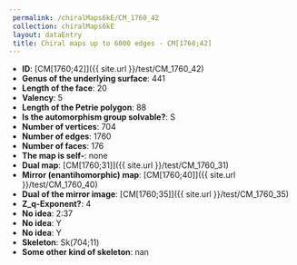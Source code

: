 ```yaml
--- 
 permalink: /chiralMaps6kE/CM_1760_42 
 collection: chiralMaps6kE
 layout: dataEntry
 title: Chiral maps up to 6000 edges - CM[1760;42]
---
```


- **ID**: [CM[1760;42]]({{ site.url }}/test/CM_1760_42)
- **Genus of the underlying surface**: 441
- **Length of the face**: 20
- **Valency**: 5
- **Length of the Petrie polygon**: 88
- **Is the automorphism group solvable?**: S
- **Number of vertices**: 704
- **Number of edges**: 1760
- **Number of faces**: 176
- **The map is self-**: none
- **Dual map**: [CM[1760;31]]({{ site.url }}/test/CM_1760_31)
- **Mirror (enantihomorphic) map**: [CM[1760;40]]({{ site.url }}/test/CM_1760_40)
- **Dual of the mirror image**: [CM[1760;35]]({{ site.url }}/test/CM_1760_35)
- **Z_q-Exponent?**: 4
- **No idea**:  2:37
- **No idea**: Y
- **No idea**: Y
- **Skeleton**: Sk(704;11)
- **Some other kind of skeleton**: nan
